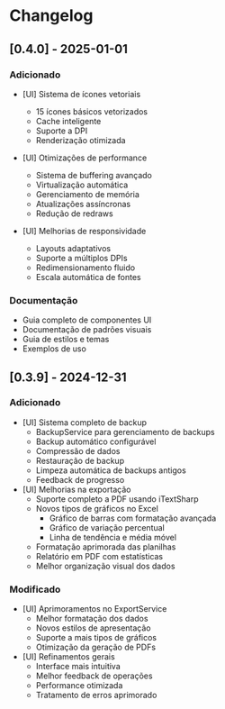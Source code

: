 # Changelog

## [0.4.0] - 2025-01-01

### Adicionado
- [UI] Sistema de ícones vetoriais
  - 15 ícones básicos vetorizados
  - Cache inteligente
  - Suporte a DPI
  - Renderização otimizada

- [UI] Otimizações de performance
  - Sistema de buffering avançado
  - Virtualização automática
  - Gerenciamento de memória
  - Atualizações assíncronas
  - Redução de redraws

- [UI] Melhorias de responsividade
  - Layouts adaptativos
  - Suporte a múltiplos DPIs
  - Redimensionamento fluido
  - Escala automática de fontes

### Documentação
- Guia completo de componentes UI
- Documentação de padrões visuais
- Guia de estilos e temas
- Exemplos de uso

## [0.3.9] - 2024-12-31

### Adicionado
- [UI] Sistema completo de backup
  - BackupService para gerenciamento de backups
  - Backup automático configurável
  - Compressão de dados
  - Restauração de backup
  - Limpeza automática de backups antigos
  - Feedback de progresso
- [UI] Melhorias na exportação
  - Suporte completo a PDF usando iTextSharp
  - Novos tipos de gráficos no Excel
    - Gráfico de barras com formatação avançada
    - Gráfico de variação percentual
    - Linha de tendência e média móvel
  - Formatação aprimorada das planilhas
  - Relatório em PDF com estatísticas
  - Melhor organização visual dos dados

### Modificado
- [UI] Aprimoramentos no ExportService
  - Melhor formatação dos dados
  - Novos estilos de apresentação
  - Suporte a mais tipos de gráficos
  - Otimização da geração de PDFs
- [UI] Refinamentos gerais
  - Interface mais intuitiva
  - Melhor feedback de operações
  - Performance otimizada
  - Tratamento de erros aprimorado